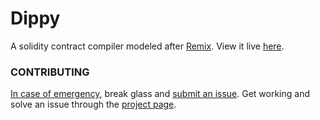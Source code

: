 # Dippy

A solidity contract compiler modeled after [Remix](https://remix.ethereum.org/).
View it live [here](#).

### CONTRIBUTING

[In case of emergency](https://i.imgur.com/p05mG.gif), break glass and [submit an issue](https://github.com/Jusdev89/contract-deployment/issues).
Get working and solve an issue through the [project page](https://github.com/Jusdev89/contract-deployment/projects/1).
